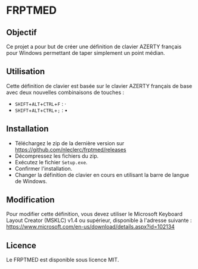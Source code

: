 # FRPTMED

## Objectif
Ce projet a pour but de créer une définition de clavier AZERTY français pour Windows permettant de taper simplement un point médian.

## Utilisation
Cette définition de clavier est basée sur le clavier AZERTY français de base avec
deux nouvelles combinaisons de touches :
- `SHIFT`+`ALT`+`CTRL`+`F` : ·
- `SHIFT`+`ALT`+`CTRL`+`;` : •

## Installation
- Téléchargez le zip de la dernière version sur https://github.com/nleclerc/frptmed/releases
- Décompressez les fichiers du zip.
- Exécutez le fichier `Setup.exe`.
- Confirmer l'installation.
- Changer la définition de clavier en cours en utilisant la barre de langue de Windows.

## Modification
Pour modifier cette définition, vous devez utiliser le Microsoft Keyboard Layout Creator (MSKLC) v1.4 ou supérieur, disponible à l'adresse suivante : https://www.microsoft.com/en-us/download/details.aspx?id=102134

## Licence
Le FRPTMED est disponible sous licence MIT.
